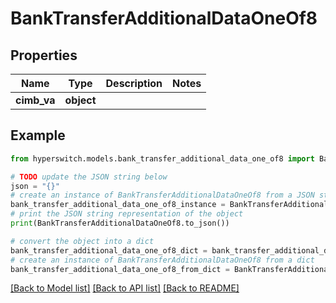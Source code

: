 # BankTransferAdditionalDataOneOf8


## Properties

Name | Type | Description | Notes
------------ | ------------- | ------------- | -------------
**cimb_va** | **object** |  | 

## Example

```python
from hyperswitch.models.bank_transfer_additional_data_one_of8 import BankTransferAdditionalDataOneOf8

# TODO update the JSON string below
json = "{}"
# create an instance of BankTransferAdditionalDataOneOf8 from a JSON string
bank_transfer_additional_data_one_of8_instance = BankTransferAdditionalDataOneOf8.from_json(json)
# print the JSON string representation of the object
print(BankTransferAdditionalDataOneOf8.to_json())

# convert the object into a dict
bank_transfer_additional_data_one_of8_dict = bank_transfer_additional_data_one_of8_instance.to_dict()
# create an instance of BankTransferAdditionalDataOneOf8 from a dict
bank_transfer_additional_data_one_of8_from_dict = BankTransferAdditionalDataOneOf8.from_dict(bank_transfer_additional_data_one_of8_dict)
```
[[Back to Model list]](../README.md#documentation-for-models) [[Back to API list]](../README.md#documentation-for-api-endpoints) [[Back to README]](../README.md)


